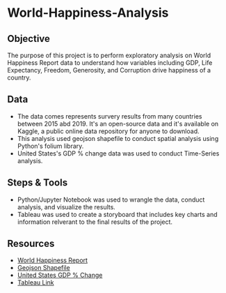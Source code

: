# World-Happiness-Analysis

## Objective 
The purpose of this project is to perform exploratory analysis on World Happiness Report data to understand how variables including GDP, Life Expectancy, Freedom, Generosity, and Corruption drive happiness of a country. 

## Data
- The data comes represents survery results from many countries between 2015 abd 2019. It's an open-source data and it's available on Kaggle, a public online data repository for anyone to download. 
- This analysis used geojson shapefile to conduct spatial analysis using Python's folium library. 
- United States's GDP % change data was used to conduct Time-Series analysis.

## Steps & Tools 
- Python/Jupyter Notebook was used to wrangle the data, conduct analysis, and visualize the results. 
- Tableau was used to create a storyboard that includes key charts and information relverant to the final results of the project.

## Resources
- [World Happiness Report](https://www.kaggle.com/datasets/unsdsn/world-happiness)
- [Geojson Shapefile](https://geojson-maps.ash.ms/)
- [United States GDP % Change](https://data.nasdaq.com/data/ODA/USA_NGDP_RPCH-united-states-gdp-at-constant-prices-change)
- [Tableau Link](https://public.tableau.com/app/profile/thang.tran4072/viz/WorldHappinessAnalysis_16681405688350/Presentation?publish=yes)
